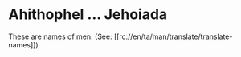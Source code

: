 # Ahithophel ... Jehoiada

These are names of men. (See: [[rc://en/ta/man/translate/translate-names]])

